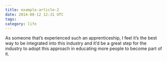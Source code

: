 ```yaml
---
title: example-article-2
date: 2014-08-12 12:31 UTC
tags:
category: life
---
```


As someone that’s experienced such an apprenticeship, I feel it’s the best way to be integrated into this industry and it’d be a great step for the industry to adopt this approach in educating more people to become part of it.